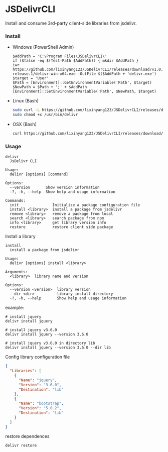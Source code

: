# JSDelivrCLI

Install and consume 3rd-party client-side libraries from jsdelivr.

### Install

- Windows (PowerShell Admin)
  ```pwsh
  $AddPath = 'C:\Program Files\JSDelivrCLI\'
  if ($false -eq $(Test-Path $AddPath)) { mkdir $AddPath }
  iwr https://github.com/lixinyang123/JSDelivrCLI/releases/download/v1.0.0-release.1/delivr-win-x64.exe -OutFile $($AddPath + 'delivr.exe')
  $target = 'User'
  $Path = [Environment]::GetEnvironmentVariable('Path', $target)
  $NewPath = $Path + ';' + $AddPath
  [Environment]::SetEnvironmentVariable('Path', $NewPath, $target)
  ```

- Linux (Bash)
  ```bash
  sudo curl -L https://github.com/lixinyang123/JSDelivrCLI/releases/download/v1.0.0-release.1/delivr-linux-x64 -o /usr/bin/delivr
  sudo chmod +x /usr/bin/delivr
  ```

- OSX (Bash)
  ```bash
  curl https://github.com/lixinyang123/JSDelivrCLI/releases/download/v1.0.0-release.1/delivr-osx-x64 -o /usr/bin/delivr
  ```

### Usage

```pwsh
delivr
  JsDelivr CLI

Usage:
  delivr [options] [command]

Options:
  --version       Show version information
  -?, -h, --help  Show help and usage information

Commands:
  init               Initialize a package configuration file
  install <library>  install a package from jsdelivr
  remove <library>   remove a package from local
  search <library>   search package from npm
  info <library>     get library version info
  restore            restore client side package
```

Install a library

```pwsh
install
  install a package from jsdelivr

Usage:
  delivr [options] install <library>

Arguments:
  <library>  library name and version

Options:
  --version <version>  library version
  --dir <dir>          library install directory
  -?, -h, --help       Show help and usage information
```

example:

```pwsh
# install jquery
delivr install jquery

# install jquery v3.6.0
delivr install jquery --version 3.6.0

# install jquery v3.6.0 in directory lib
delivr install jquery --version 3.6.0 --dir lib
```

Config library configuration file

```json
{
  "Libraries": [
    {
      "Name": "jquery",
      "Version": "3.6.0",
      "Destination": "lib"
    },
    {
      "Name": "bootstrap",
      "Version": "5.0.2",
      "Destination": "lib"
    }
  ]
}
```

restore dependences

```pwsh
delivr restore
```
